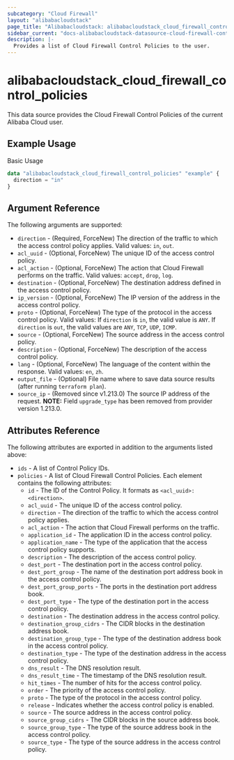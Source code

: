 ```yaml
---
subcategory: "Cloud Firewall"
layout: "alibabacloudstack"
page_title: "Alibabacloudstack: alibabacloudstack_cloud_firewall_control_policies"
sidebar_current: "docs-alibabacloudstack-datasource-cloud-firewall-control-policies"
description: |-
  Provides a list of Cloud Firewall Control Policies to the user.
---
```


# alibabacloudstack_cloud_firewall_control_policies

This data source provides the Cloud Firewall Control Policies of the current Alibaba Cloud user.

## Example Usage

Basic Usage

```terraform
data "alibabacloudstack_cloud_firewall_control_policies" "example" {
  direction = "in"
}
```

## Argument Reference

The following arguments are supported:

* `direction` - (Required, ForceNew) The direction of the traffic to which the access control policy applies. Valid values: `in`, `out`.
* `acl_uuid` - (Optional, ForceNew) The unique ID of the access control policy.
* `acl_action` - (Optional, ForceNew) The action that Cloud Firewall performs on the traffic. Valid values: `accept`, `drop`, `log`.
* `destination` - (Optional, ForceNew) The destination address defined in the access control policy.
* `ip_version` - (Optional, ForceNew) The IP version of the address in the access control policy.
* `proto` - (Optional, ForceNew) The type of the protocol in the access control policy. Valid values: If `direction` is  `in`, the valid value is `ANY`. If `direction` is `out`, the valid values are `ANY`, `TCP`, `UDP`, `ICMP`.
* `source` - (Optional, ForceNew) The source address in the access control policy.
* `description` - (Optional, ForceNew) The description of the access control policy.
* `lang` - (Optional, ForceNew) The language of the content within the response. Valid values: `en`, `zh`.
* `output_file` - (Optional) File name where to save data source results (after running `terraform plan`).
* `source_ip` - (Removed since v1.213.0) The source IP address of the request. **NOTE:** Field `upgrade_type` has been removed from provider version 1.213.0.

## Attributes Reference

The following attributes are exported in addition to the arguments listed above:

* `ids` - A list of Control Policy IDs.
* `policies` - A list of Cloud Firewall Control Policies. Each element contains the following attributes:
  * `id` - The ID of the Control Policy. It formats as `<acl_uuid>:<direction>`.
  * `acl_uuid` - The unique ID of the access control policy.
  * `direction` - The direction of the traffic to which the access control policy applies.
  * `acl_action` - The action that Cloud Firewall performs on the traffic.
  * `application_id` - The application ID in the access control policy.
  * `application_name` - The type of the application that the access control policy supports.
  * `description` - The description of the access control policy.
  * `dest_port` - The destination port in the access control policy.
  * `dest_port_group` - The name of the destination port address book in the access control policy.
  * `dest_port_group_ports` - The ports in the destination port address book.
  * `dest_port_type` - The type of the destination port in the access control policy.
  * `destination` - The destination address in the access control policy.
  * `destination_group_cidrs` - The CIDR blocks in the destination address book.
  * `destination_group_type` - The type of the destination address book in the access control policy.
  * `destination_type` - The type of the destination address in the access control policy.
  * `dns_result` - The DNS resolution result.
  * `dns_result_time` - The timestamp of the DNS resolution result.
  * `hit_times` - The number of hits for the access control policy.
  * `order` - The priority of the access control policy.
  * `proto` - The type of the protocol in the access control policy.
  * `release` - Indicates whether the access control policy is enabled.
  * `source` - The source address in the access control policy.
  * `source_group_cidrs` - The CIDR blocks in the source address book.
  * `source_group_type` - The type of the source address book in the access control policy.
  * `source_type` - The type of the source address in the access control policy.
